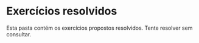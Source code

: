 # Exercícios resolvidos

Esta pasta contém os exercícios propostos resolvidos. Tente resolver sem consultar. 
